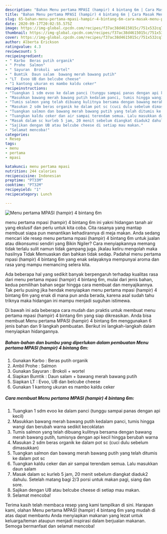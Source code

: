 ```yaml
---
description: "Bahan Menu pertama MPASI (hampir) 4 bintang 6m | Cara Masak Menu pertama MPASI (hampir) 4 bintang 6m Yang Enak Dan Lezat"
title: "Bahan Menu pertama MPASI (hampir) 4 bintang 6m | Cara Masak Menu pertama MPASI (hampir) 4 bintang 6m Yang Enak Dan Lezat"
slug: 65-bahan-menu-pertama-mpasi-hampir-4-bintang-6m-cara-masak-menu-pertama-mpasi-hampir-4-bintang-6m-yang-enak-dan-lezat
date: 2020-09-17T20:02:55.575Z
image: https://img-global.cpcdn.com/recipes/f37ac38d4615015c/751x532cq70/menu-pertama-mpasi-hampir-4-bintang-6m-foto-resep-utama.jpg
thumbnail: https://img-global.cpcdn.com/recipes/f37ac38d4615015c/751x532cq70/menu-pertama-mpasi-hampir-4-bintang-6m-foto-resep-utama.jpg
cover: https://img-global.cpcdn.com/recipes/f37ac38d4615015c/751x532cq70/menu-pertama-mpasi-hampir-4-bintang-6m-foto-resep-utama.jpg
author: Alberta Erickson
ratingvalue: 4.3
reviewcount: 5
recipeingredient:
- " Karbo  Beras putih organik"
- " Prohe  Salmon"
- " Sayuran  Brokoli  wortel"
- " Bumtik  Daun salam  bawang merah bawang putih"
- "LT  Evoo UB dan belcube cheese"
- "1 kantong ukuran es mambo kaldu ceker"
recipeinstructions:
- "Tuangkan 1 sdm evoo ke dalam panci (tunggu sampai panas dengan api kecil)"
- "Masukkan bawang merah bawang putih kedalam panci, tumis hingga wangi dan berubah warna sedikit kecoklatan"
- "Tumis salmon yang telah dibuang kulitnya bersama dengan bawang merah bawang putih, tumisnya dengan api kecil hingga berubah warna"
- "Masukan 2 sdm beras organik ke dalam pot sc (cuci dulu sebelum dimasukkan)"
- "Tuangkan salmon dan bawang merah bawang putih yang telah ditumis ke dalam pot sc"
- "Tuangkan kaldu ceker dan air sampai terendam semua. Lalu masukkan daun salam"
- "Masak dalam sc kurleb 5 jam, 20 menit sebelum diangkat diaduk2 dahulu. Setelah matang bagi 2/3 porsi untuk makan pagi, siang dan sore."
- "Sajikan dengan UB atau belcube cheese di setiap mau makan."
- "Selamat mencoba!"
categories:
- Resep
tags:
- menu
- pertama
- mpasi

katakunci: menu pertama mpasi 
nutrition: 244 calories
recipecuisine: Indonesian
preptime: "PT33M"
cooktime: "PT32M"
recipeyield: "1"
recipecategory: Lunch

---
```



![Menu pertama MPASI (hampir) 4 bintang 6m](https://img-global.cpcdn.com/recipes/f37ac38d4615015c/751x532cq70/menu-pertama-mpasi-hampir-4-bintang-6m-foto-resep-utama.jpg)


menu pertama mpasi (hampir) 4 bintang 6m ini yakni hidangan tanah air yang ekslusif dan perlu untuk kita coba. Cita rasanya yang mantap membuat siapa pun menantikan kehadirannya di meja makan.
Anda sedang mencari ide resep menu pertama mpasi (hampir) 4 bintang 6m untuk jualan atau dikonsumsi sendiri yang Bikin Ngiler? Cara menyiapkannya memang tidak terlalu sulit namun tidak gampang juga. jikalau keliru mengolah maka hasilnya Tidak Memuaskan dan bahkan tidak sedap. Padahal menu pertama mpasi (hampir) 4 bintang 6m yang enak selayaknya mempunyai aroma dan rasa yang mampu memancing selera kita.



Ada beberapa hal yang sedikit banyak berpengaruh terhadap kualitas rasa dari menu pertama mpasi (hampir) 4 bintang 6m, mulai dari jenis bahan, kedua pemilihan bahan segar hingga cara membuat dan menyajikannya. Tak perlu pusing jika hendak menyiapkan menu pertama mpasi (hampir) 4 bintang 6m yang enak di mana pun anda berada, karena asal sudah tahu triknya maka hidangan ini mampu menjadi suguhan istimewa.


Di bawah ini ada beberapa cara mudah dan praktis untuk membuat menu pertama mpasi (hampir) 4 bintang 6m yang siap dikreasikan. Anda bisa membuat Menu pertama MPASI (hampir) 4 bintang 6m menggunakan 6 jenis bahan dan 9 langkah pembuatan. Berikut ini langkah-langkah dalam menyiapkan hidangannya.

<!--inarticleads1-->

##### Bahan-bahan dan bumbu yang diperlukan dalam pembuatan Menu pertama MPASI (hampir) 4 bintang 6m:

1. Gunakan  Karbo : Beras putih organik
1. Ambil  Prohe : Salmon
1. Gunakan  Sayuran : Brokoli + wortel
1. Siapkan  Bumtik : Daun salam + bawang merah bawang putih
1. Siapkan LT : Evoo, UB dan belcube cheese
1. Gunakan 1 kantong ukuran es mambo kaldu ceker




<!--inarticleads2-->

##### Cara membuat Menu pertama MPASI (hampir) 4 bintang 6m:

1. Tuangkan 1 sdm evoo ke dalam panci (tunggu sampai panas dengan api kecil)
1. Masukkan bawang merah bawang putih kedalam panci, tumis hingga wangi dan berubah warna sedikit kecoklatan
1. Tumis salmon yang telah dibuang kulitnya bersama dengan bawang merah bawang putih, tumisnya dengan api kecil hingga berubah warna
1. Masukan 2 sdm beras organik ke dalam pot sc (cuci dulu sebelum dimasukkan)
1. Tuangkan salmon dan bawang merah bawang putih yang telah ditumis ke dalam pot sc
1. Tuangkan kaldu ceker dan air sampai terendam semua. Lalu masukkan daun salam
1. Masak dalam sc kurleb 5 jam, 20 menit sebelum diangkat diaduk2 dahulu. Setelah matang bagi 2/3 porsi untuk makan pagi, siang dan sore.
1. Sajikan dengan UB atau belcube cheese di setiap mau makan.
1. Selamat mencoba!




Terima kasih telah membaca resep yang kami tampilkan di sini. Harapan kami, olahan Menu pertama MPASI (hampir) 4 bintang 6m yang mudah di atas dapat membantu Anda menyiapkan makanan yang lezat untuk keluarga/teman ataupun menjadi inspirasi dalam berjualan makanan. Semoga bermanfaat dan selamat mencoba!

